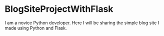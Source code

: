# BlogSiteProjectWithFlask

I am a novice Python developer. Here I will be sharing the simple blog site I made using Python and Flask.
